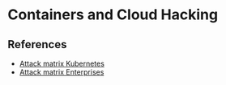 # Containers and Cloud Hacking





## References
- [Attack matrix Kubernetes](https://www.microsoft.com/security/blog/2020/04/02/attack-matrix-kubernetes/)
- [Attack matrix Enterprises](https://attack.mitre.org/matrices/enterprise/)
